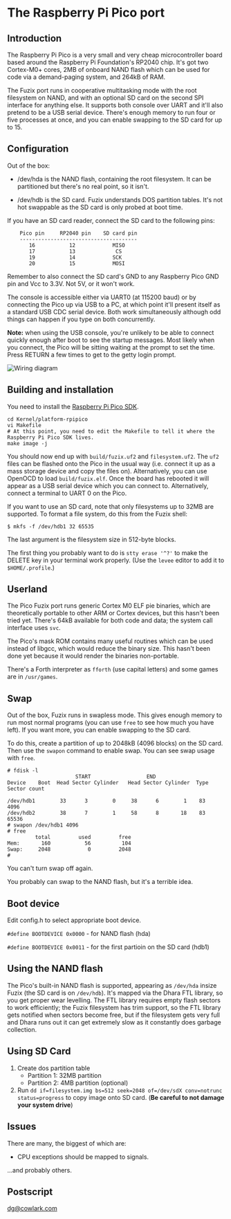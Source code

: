 # The Raspberry Pi Pico port

## Introduction

The Raspberry Pi Pico is a very small and very cheap microcontroller board
based around the Raspberry Pi Foundation's RP2040 chip. It's got two Cortex-M0+
cores, 2MB of onboard NAND flash which can be used for code via a demand-paging
system, and 264kB of RAM.

The Fuzix port runs in cooperative multitasking mode with the root filesystem
on NAND, and with an optional SD card on the second SPI interface for anything
else. It supports both console over UART and it'll also pretend to be a USB
serial device. There's enough memory to run four or five processes at once, and
you can enable swapping to the SD card for up to 15.

## Configuration

Out of the box:

  - /dev/hda is the NAND flash, containing the root filesystem. It can be
	partitioned but there's no real point, so it isn't.

  - /dev/hdb is the SD card. Fuzix understands DOS partition tables. It's not
	hot swappable as the SD card is only probed at boot time.

If you have an SD card reader, connect the SD card to the following pins:

        Pico pin     RP2040 pin    SD card pin
        --------------------------------------
           16           12            MISO
           17           13             CS
           19           14            SCK
           20           15            MOSI

Remember to also connect the SD card's GND to any Raspberry Pico GND pin and Vcc to
3.3V. Not 5V, or it won't work.

The console is accessible either via UART0 (at 115200 baud) or by connecting
the Pico up via USB to a PC, at which point it'll present itself as a standard
USB CDC serial device. Both work simultaneously although odd things can happen
if you type on both concurrently.

**Note:** when using the USB console, you're unlikely to be able to connect
quickly enough after boot to see the startup messages. Most likely when you
connect, the Pico will be sitting waiting at the prompt to set the time. Press
RETURN a few times to get to the getty login prompt.

![Wiring diagram](doc/wiring.jpg)

## Building and installation

You need to install the [Raspberry Pi Pico SDK](https://www.raspberrypi.org/documentation/pico/getting-started/).

```
cd Kernel/platform-rpipico
vi Makefile
# At this point, you need to edit the Makefile to tell it where the Raspberry Pi Pico SDK lives.
make image -j
```

You should now end up with `build/fuzix.uf2` and `filesystem.uf2`. The `uf2`
files can be flashed onto the Pico in the usual way (i.e. connect it up as a
mass storage device and copy the files on). Alternatively, you can use OpenOCD
to load `build/fuzix.elf`. Once the board has rebooted it will appear as a USB
serial device which you can connect to. Alternatively, connect a terminal to
UART 0 on the Pico.

If you want to use an SD card, note that only filesystems up to 32MB are
supported. To format a file system, do this from the Fuzix shell:

```
$ mkfs -f /dev/hdb1 32 65535
```

The last argument is the filesystem size in 512-byte blocks.

The first thing you probably want to do is `stty erase '^?'` to make the DELETE
key in your terminal work properly. (Use the `levee` editor to add it to
`$HOME/.profile`.)

## Userland

The Pico Fuzix port runs generic Cortex M0 ELF pie binaries, which are
theoretically portable to other ARM or Cortex devices, but this hasn't been
tried yet. There's 64kB available for both code and data; the system call
interface uses `svc`.

The Pico's mask ROM contains many useful routines which can be used instead of
libgcc, which would reduce the binary size. This hasn't been done yet because
it would render the binaries non-portable.

There's a Forth interpreter as `fforth` (use capital letters) and some games
are in `/usr/games`.

## Swap

Out of the box, Fuzix runs in swapless mode. This gives enough memory to run
most normal programs (you can use `free` to see how much you have left). If you
want more, you can enable swapping to the SD card.

To do this, create a partition of up to 2048kB (4096 blocks) on the SD card.
Then use the `swapon` command to enable swap. You can see swap usage with
`free`.

```
# fdisk -l
                      START                  END
Device    Boot  Head Sector Cylinder   Head Sector Cylinder  Type  Sector count

/dev/hdb1        33      3        0     38      6        1    83          4096
/dev/hdb2        38      7        1     58      8       18    83         65536
# swapon /dev/hdb1 4096
# free
         total         used         free
Mem:       160           56          104
Swap:     2048            0         2048
# 
```

You can't turn swap off again.

You probably can swap to the NAND flash, but it's a terrible idea.

## Boot device

Edit config.h to select appropriate boot device.

`#define BOOTDEVICE 0x0000` - for NAND flash (hda)

`#define BOOTDEVICE 0x0011` - for the first partioin on the SD card (hdb1)

## Using the NAND flash

The Pico's built-in NAND flash is supported, appearing as `/dev/hda` insize
Fuzix (the SD card is on `/dev/hdb`).  It's mapped via the Dhara FTL library,
so you get proper wear levelling.  The FTL library requires empty flash sectors
to work efficiently; the Fuzix filesystem has trim support, so the FTL library
gets notified when sectors become free, but if the filesystem gets very full
and Dhara runs out it can get extremely slow as it constantly does garbage
collection.

## Using SD Card

1. Create dos partition table
    * Partition 1: 32MB partition
    * Partition 2: 4MB partition (optional)
2. Run `dd if=filesystem.img bs=512 seek=2048 of=/dev/sdX conv=notrunc status=progress` to copy image onto SD card. (**Be careful to not damage your system drive**)

## Issues

There are many, the biggest of which are:

  - CPU exceptions should be mapped to signals.

...and probably others.

## Postscript

dg@cowlark.com

